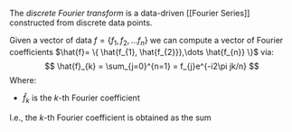 The *discrete Fourier transform* is a data-driven [[Fourier Series]] constructed from discrete data points. 

Given a vector of data $f = \{ f_{1}, f_{2},\dots f_{n} \}$ we can compute a vector of Fourier coefficients $\hat{f}= \{ \hat{f_{1}, \hat{f_{2}}},\dots \hat{f_{n}} \}$ via:
$$
\hat{f}_{k} = \sum_{j=0}^{n=1} = f_{j}e^{-i2\pi jk/n}
$$
Where:
* $\hat{f}_{k}$ is the $k$-th Fourier coefficient

I.e., the $k$-th Fourier coefficient is obtained as the sum